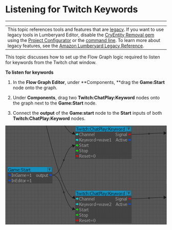 # Listening for Twitch Keywords<a name="chatplay-keyword-listening"></a>


****  

|  | 
| --- |
| This topic references tools and features that are [legacy](https://docs.aws.amazon.com/lumberyard/latest/userguide/ly-glos-chap.html#legacy)\. If you want to use legacy tools in Lumberyard Editor, disable the [CryEntity Removal gem](https://docs.aws.amazon.com/lumberyard/latest/userguide/gems-system-cryentity-removal-gem.html) using the [Project Configurator](https://docs.aws.amazon.com/lumberyard/latest/userguide/configurator-intro.html) or the [command line](https://docs.aws.amazon.com/lumberyard/latest/userguide/lmbr-exe.html)\. To learn more about legacy features, see the [Amazon Lumberyard Legacy Reference](https://docs.aws.amazon.com/lumberyard/latest/legacyreference/)\. | 

This topic discusses how to set up the Flow Graph logic required to listen for keywords from the Twitch chat window\.

**To listen for keywords**

1. In the **Flow Graph Editor**, under **Components, **drag the **Game:Start** node onto the graph\.

1. Under **Components**, drag two **Twitch:ChatPlay:Keyword** nodes onto the graph next to the **Game:Start** node\.

1. Connect the **output** of the **Game:start** node to the **Start** inputs of both **Twitch:ChatPlay:Keyword** nodes\.

![Flow graph example](https://github.com/alextruo/amazon-lumberyard-user-guide/blob/831f2beb8f35f36bf97de6ce024152e42b8f950a/test.png "Flow graph example")
